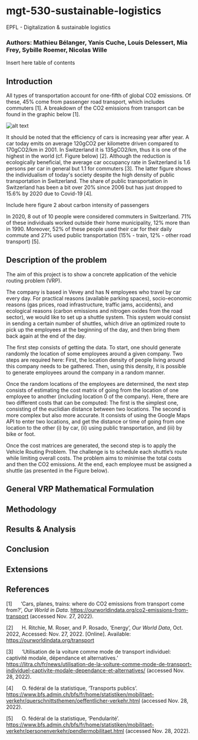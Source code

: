 # mgt-530-sustainable-logistics
EPFL - Digitalization &amp; sustainable logistics

### Authors: Mathieu Bélanger, Yanis Cuche, Louis Delessert, Mia Frey, Sybille Roemer, Nicolas Wille

Insert here table of contents

## Introduction

All types of transportation account for one-fifth of global CO2 emissions. Of these, 45% come from passenger road transport, which includes commuters [1]. A breakdown of the CO2 emissions from transport can be found in the graphic below [1].

![alt text]('./assets/Transport-CO2-emissions-by-mode-bar-chart.png')

It should be noted that the efficiency of cars is increasing year after year. A car today emits on average 120gCO2 per kilometre driven compared to 170gCO2/km in 2001. In Switzerland it is 135gCO2/km, thus it is one of the highest in the world (cf. Figure below) [2]. Although the reduction is ecologically beneficial, the average car occupancy rate in Switzerland is 1.6 persons per car in general but 1.1 for commuters [3]. The latter figure shows the individualism of today's society despite the high density of public transportation in Switzerland. The share of public transportation in Switzerland has been a bit over 20% since 2006 but has just dropped to 15.6% by 2020 due to Covid-19 [4].

Include here figure 2 about carbon intensity of passengers

In 2020, 8 out of 10 people were considered commuters in Switzerland. 71% of these individuals worked outside their home municipality, 12% more than in 1990. Moreover, 52% of these people used their car for their daily commute and 27% used public transportation (15% - train, 12% - other road transport) [5].

## Description of the problem

The aim of this project is to show a concrete application of the vehicle routing problem (VRP). 

The company is based in Vevey and has N employees who travel by car every day. For practical reasons (available parking spaces), socio-economic reasons (gas prices, road infrastructure, traffic jams, accidents), and ecological reasons (carbon emissions and nitrogen oxides from the road sector), we would like to set up a shuttle system. This system would consist in sending a certain number of shuttles, which drive an optimized route to pick up the employees at the beginning of the day, and then bring them back again at the end of the day. 

The first step consists of getting the data. To start, one should generate randomly the location of some employees around a given company. Two steps are required here: First, the location density of people living around this company needs to be gathered. Then, using this density, it is possible to generate employees around the company in a random manner. 

Once the random locations of the employees are determined, the next step consists of estimating the cost matrix of going from the location of one employee to another (including location 0 of the company). Here, there are two different costs that can be computed: The first is the simplest one, consisting of the euclidian distance between two locations. The second is more complex but also more accurate. It consists of using the Google Maps API to enter two locations, and get the distance or time of going from one location to the other (i) by car, (ii) using public transportation, and (iii) by bike or foot. 

Once the cost matrices are generated, the second step is to apply the Vehicle Routing Problem. The challenge is to schedule each shuttle’s route while limiting overall costs. The problem aims to minimise the total costs and then the CO2 emissions. At the end, each employee must be assigned a shuttle (as presented in the Figure below).


## General VRP Mathematical Formulation


## Methodology


## Results & Analysis


## Conclusion


## Extensions


## References


[1]      ‘Cars, planes, trains: where do CO2 emissions from transport come from?’, *Our World in Data*. https://ourworldindata.org/co2-emissions-from-transport (accessed Nov. 27, 2022).

[2]      H. Ritchie, M. Roser, and P. Rosado, ‘Energy’, *Our World Data*, Oct. 2022, Accessed: Nov. 27, 2022. [Online]. Available: https://ourworldindata.org/transport

[3]      ‘Utilisation de la voiture comme mode de transport individuel: captivité modale, dépendance et alternatives.’ https://litra.ch/fr/news/utilisation-de-la-voiture-comme-mode-de-transport-individuel-captivite-modale-dependance-et-alternatives/ (accessed Nov. 28, 2022).

[4]      O. fédéral de la statistique, ‘Transports publics’. https://www.bfs.admin.ch/bfs/fr/home/statistiken/mobilitaet-verkehr/querschnittsthemen/oeffentlicher-verkehr.html (accessed Nov. 28, 2022).

[5]      O. fédéral de la statistique, ‘Pendularité’. https://www.bfs.admin.ch/bfs/fr/home/statistiken/mobilitaet-verkehr/personenverkehr/pendlermobilitaet.html (accessed Nov. 28, 2022).

